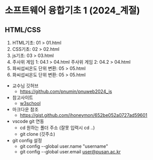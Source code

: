 # 소프트웨어 융합기초 1 (2024_계절)
## HTML/CSS
1. HTML기초: 01 > 01.html
2. CSS기초: 02 > 02.html
3. js기초: 03 > 03.html
4. 주사위 게임 1: 04.1 > 04.html
   주사위 게임 2: 04.2 > 04.html
5. 화씨섭씨온도 단위 변환: 05 > 05.html
6. 화씨섭씨온도 단위 변환: 05 > 05.html

+ 교수님 깃허브
    + https://github.com/pnumin/pnuweb2024_js 
+ 참고사이트
    + [w3school](https://www.w3schools.com/)
+ 마크다운 참조
    + https://gist.github.com/ihoneymon/652be052a0727ad59601    
+ vscode git 연동 
    + cd 원하는 폴더 주소 (잘못 입력시 cd ..)
    + git clone (깃주소)
+ git config 설정
    + git config --global user.name "username"
    + git config --global user.email user@pusan.ac.kr